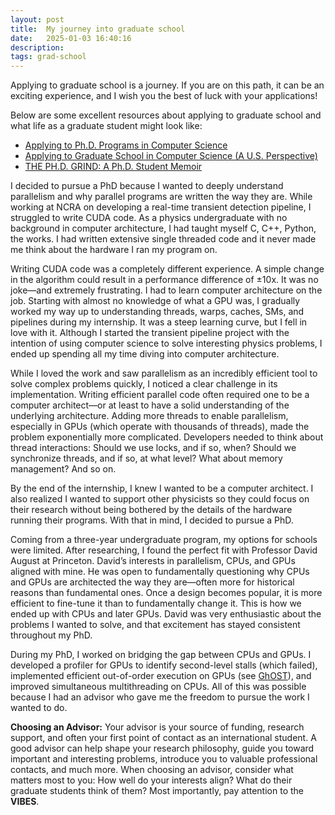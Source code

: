 ```yaml
---
layout: post
title:  My journey into graduate school
date:   2025-01-03 16:40:16
description: 
tags: grad-school
---
```


Applying to graduate school is a journey. If you are on this path, it can be an exciting experience, and I wish you the best of luck with your applications!

Below are some excellent resources about applying to graduate school and what life as a graduate student might look like:

<ul>
    <li><a href="https://www.cs.cmu.edu/~harchol/gradschooltalk.pdf">Applying to Ph.D. Programs in Computer Science</a></li>
    <li><a href="https://cseweb.ucsd.edu/~wgg/grad-school.html">Applying to Graduate School in Computer Science (A U.S. Perspective)</a></li>
    <li><a href="https://shuyuej.com/resources/The-PhD-Grind.pdf">THE PH.D. GRIND: A Ph.D. Student Memoir</a></li>
</ul>

I decided to pursue a PhD because I wanted to deeply understand parallelism and why parallel programs are written the way they are. While working at NCRA on developing a real-time transient detection pipeline, I struggled to write CUDA code. As a physics undergraduate with no background in computer architecture, I had taught myself C, C++, Python, the works. I had written extensive single threaded code and it never made me think about the hardware I ran my program on. 

Writing CUDA code was a completely different experience. A simple change in the algorithm could result in a performance difference of ±10x. It was no joke—and extremely frustrating. I had to learn computer architecture on the job. Starting with almost no knowledge of what a GPU was, I gradually worked my way up to understanding threads, warps, caches, SMs, and pipelines during my internship. It was a steep learning curve, but I fell in love with it. Although I started the transient pipeline project with the intention of using computer science to solve interesting physics problems, I ended up spending all my time diving into computer architecture.

While I loved the work and saw parallelism as an incredibly efficient tool to solve complex problems quickly, I noticed a clear challenge in its implementation. Writing efficient parallel code often required one to be a computer architect—or at least to have a solid understanding of the underlying architecture. Adding more threads to enable parallelism, especially in GPUs (which operate with thousands of threads), made the problem exponentially more complicated. Developers needed to think about thread interactions: Should we use locks, and if so, when? Should we synchronize threads, and if so, at what level? What about memory management? And so on.

By the end of the internship, I knew I wanted to be a computer architect. I also realized I wanted to support other physicists so they could focus on their research without being bothered by the details of the hardware running their programs. With that in mind, I decided to pursue a PhD.

Coming from a three-year undergraduate program, my options for schools were limited. After researching, I found the perfect fit with Professor David August at Princeton. David’s interests in parallelism, CPUs, and GPUs aligned with mine. He was open to fundamentally questioning why CPUs and GPUs are architected the way they are—often more for historical reasons than fundamental ones. Once a design becomes popular, it is more efficient to fine-tune it than to fundamentally change it. This is how we ended up with CPUs and later GPUs. David was very enthusiastic about the problems I wanted to solve, and that excitement has stayed consistent throughout my PhD.

During my PhD, I worked on bridging the gap between CPUs and GPUs. I developed a profiler for GPUs to identify second-level stalls (which failed), implemented efficient out-of-order execution on GPUs (see <a href="https://liberty.cs.princeton.edu/Publications/isca24_ghost.pdf">GhOST</a>), and improved simultaneous multithreading on CPUs. All of this was possible because I had an advisor who gave me the freedom to pursue the work I wanted to do.


<strong>Choosing an Advisor:</strong> Your advisor is your source of funding, research support, and often your first point of contact as an international student. A good advisor can help shape your research philosophy, guide you toward important and interesting problems, introduce you to valuable professional contacts, and much more. When choosing an advisor, consider what matters most to you: How well do your interests align? What do their graduate students think of them? Most importantly, pay attention to the <strong>VIBES</strong>.




